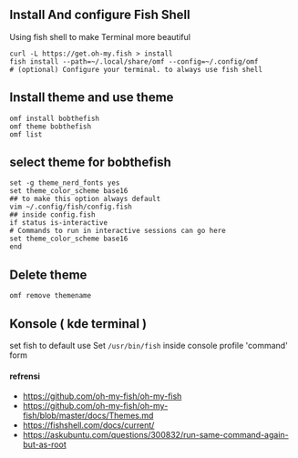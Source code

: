 ## Install And configure Fish Shell

Using fish shell to make Terminal more beautiful

```
curl -L https://get.oh-my.fish > install
fish install --path=~/.local/share/omf --config=~/.config/omf
# (optional) Configure your terminal. to always use fish shell
```
## Install theme and use theme
```
omf install bobthefish
omf theme bobthefish
omf list
```
## select theme for bobthefish
```
set -g theme_nerd_fonts yes
set theme_color_scheme base16
## to make this option always default
vim ~/.config/fish/config.fish  
## inside config.fish
if status is-interactive
# Commands to run in interactive sessions can go here
set theme_color_scheme base16
end

```
## Delete theme
```
omf remove themename
```
## Konsole ( kde terminal )
set fish to default use
Set `/usr/bin/fish` inside console profile 'command' form
#### refrensi 
- <https://github.com/oh-my-fish/oh-my-fish> 
- <https://github.com/oh-my-fish/oh-my-fish/blob/master/docs/Themes.md> 
- <https://fishshell.com/docs/current/>
- https://askubuntu.com/questions/300832/run-same-command-again-but-as-root
